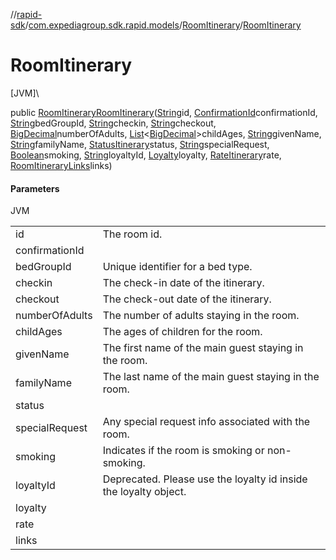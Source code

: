 //[rapid-sdk](../../../index.md)/[com.expediagroup.sdk.rapid.models](../index.md)/[RoomItinerary](index.md)/[RoomItinerary](-room-itinerary.md)

# RoomItinerary

[JVM]\

public [RoomItinerary](index.md)[RoomItinerary](-room-itinerary.md)([String](https://docs.oracle.com/javase/8/docs/api/java/lang/String.html)id, [ConfirmationId](../-confirmation-id/index.md)confirmationId, [String](https://docs.oracle.com/javase/8/docs/api/java/lang/String.html)bedGroupId, [String](https://docs.oracle.com/javase/8/docs/api/java/lang/String.html)checkin, [String](https://docs.oracle.com/javase/8/docs/api/java/lang/String.html)checkout, [BigDecimal](https://docs.oracle.com/javase/8/docs/api/java/math/BigDecimal.html)numberOfAdults, [List](https://docs.oracle.com/javase/8/docs/api/java/util/List.html)&lt;[BigDecimal](https://docs.oracle.com/javase/8/docs/api/java/math/BigDecimal.html)&gt;childAges, [String](https://docs.oracle.com/javase/8/docs/api/java/lang/String.html)givenName, [String](https://docs.oracle.com/javase/8/docs/api/java/lang/String.html)familyName, [StatusItinerary](../-status-itinerary/index.md)status, [String](https://docs.oracle.com/javase/8/docs/api/java/lang/String.html)specialRequest, [Boolean](https://docs.oracle.com/javase/8/docs/api/java/lang/Boolean.html)smoking, [String](https://docs.oracle.com/javase/8/docs/api/java/lang/String.html)loyaltyId, [Loyalty](../-loyalty/index.md)loyalty, [RateItinerary](../-rate-itinerary/index.md)rate, [RoomItineraryLinks](../-room-itinerary-links/index.md)links)

#### Parameters

JVM

| | |
|---|---|
| id | The room id. |
| confirmationId |
| bedGroupId | Unique identifier for a bed type. |
| checkin | The check-in date of the itinerary. |
| checkout | The check-out date of the itinerary. |
| numberOfAdults | The number of adults staying in the room. |
| childAges | The ages of children for the room. |
| givenName | The first name of the main guest staying in the room. |
| familyName | The last name of the main guest staying in the room. |
| status |
| specialRequest | Any special request info associated with the room. |
| smoking | Indicates if the room is smoking or non-smoking. |
| loyaltyId | Deprecated. Please use the loyalty id inside the loyalty object. |
| loyalty |
| rate |
| links |
